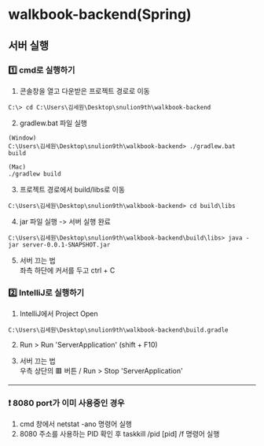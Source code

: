 # walkbook-backend(Spring)

## 서버 실행

### 1️⃣ cmd로 실행하기
1. 콘솔창을 열고 다운받은 프로젝트 경로로 이동
```Linux
C:\> cd C:\Users\김세원\Desktop\snulion9th\walkbook-backend
```

2. gradlew.bat 파일 실행
```Linux
(Window)
C:\Users\김세원\Desktop\snulion9th\walkbook-backend> ./gradlew.bat build

(Mac)
./gradlew build
```

3. 프로젝트 경로에서 build/libs로 이동
```Linux
C:\Users\김세원\Desktop\snulion9th\walkbook-backend> cd build\libs
```

4. jar 파일 실행 -> 서버 실행 완료
```Linux
C:\Users\김세원\Desktop\snulion9th\walkbook-backend\build\libs> java -jar server-0.0.1-SNAPSHOT.jar
```

5. 서버 끄는 법  
좌측 하단에 커서를 두고 ctrl + C


### 2️⃣ IntelliJ로 실행하기
1. IntelliJ에서 Project Open
```
C:\Users\김세원\Desktop\snulion9th\walkbook-backend\build.gradle
```

2. Run > Run 'ServerApplication' (shift + F10)

3. 서버 끄는 법  
우측 상단의 🟥 버튼 / Run > Stop 'ServerApplication'
----
### ❗ 8080 port가 이미 사용중인 경우
1. cmd 창에서 netstat -ano 명령어 실행
2. 8080 주소를 사용하는 PID 확인 후 taskkill /pid [pid] /f 명령어 실행
